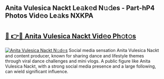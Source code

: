 ## Anita Vulesica Nackt Le𝚊k𝚎d N𝚞𝚍es - Part-hP4 Photos Vid𝚎o Le𝚊ks NXKPA

# <h2><a href="http://fb8dn3.evod.top/?m=Anita+Vulesica+Nackt">🔗 👉🔴 Anita Vulesica Nackt Vid𝚎o Ph𝚘t𝚘s</a></h2>

[![Anita Vulesica Nackt N𝚞d𝚎s](https://i.imgur.com/8V9OHl7.gif)](http://fb8dn3.evod.top/?m=Anita+Vulesica+Nackt)
Social media sensation Anita Vulesica Nackt and content producer, known for sharing dance and lifestyle themes through viral dance challenges and mini vlogs. A public figure like Anita Vulesica Nackt, with a strong social media presence and a large following, can wield significant influence. 
